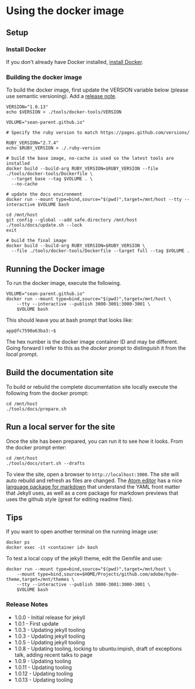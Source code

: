 # Using the docker image

## Setup

### Install Docker
If you don't already have Docker installed, [install Docker](https://docs.docker.com/get-docker/).

### Building the docker image

To build the docker image, first update the VERSION variable below (please use semantic versioning). Add a [release note](#release-notes).

```
VERSION="1.0.13"
echo $VERSION > ./tools/docker-tools/VERSION

VOLUME="sean-parent.github.io"

# Specify the ruby version to match https://pages.github.com/versions/

RUBY_VERSION="2.7.4"
echo $RUBY_VERSION > ./.ruby-version

# build the base image, no-cache is used so the latest tools are installed
docker build --build-arg RUBY_VERSION=$RUBY_VERSION --file ./tools/docker-tools/Dockerfile \
  --target base --tag $VOLUME . \
  --no-cache

# update the docs environment
docker run --mount type=bind,source="$(pwd)",target=/mnt/host --tty --interactive $VOLUME bash

cd /mnt/host
git config --global --add safe.directory /mnt/host
./tools/docs/update.sh --lock
exit

# build the final image
docker build --build-arg RUBY_VERSION=$RUBY_VERSION \
  --file ./tools/docker-tools/Dockerfile --target full --tag $VOLUME .
```

## Running the Docker image

To run the docker image, execute the following.

```
VOLUME="sean-parent.github.io"
docker run --mount type=bind,source="$(pwd)",target=/mnt/host \
    --tty --interactive --publish 3000-3001:3000-3001 \
    $VOLUME bash
```

This should leave you at bash prompt that looks like:

```
app@fc7590a63ba3:~$
```

The hex number is the docker image container ID and may be different. Going forward I refer to this as the _docker_ prompt to distinguish it from the _local_ prompt.

## Build the documentation site

To build or rebuild the complete documentation site locally execute the following from the docker prompt:

```
cd /mnt/host
./tools/docs/prepare.sh
```

## Run a local server for the site

Once the site has been prepared, you can run it to see how it looks. From the docker prompt enter:

```
cd /mnt/host
./tools/docs/start.sh --drafts
```

To view the site, open a browser to `http://localhost:3000`. The site will auto rebuild and refresh as files are changed. The [Atom editor](https://atom.io/) has a nice [language package for markdown](https://atom.io/packages/language-markdown) that understand the YAML front matter that Jekyll uses, as well as a core package for markdown previews that uses the github style (great for editing readme files).

## Tips

If you want to open another terminal on the running image use:

```
docker ps
docker exec -it <container id> bash
```

To test a local copy of the jekyll theme, edit the Gemfile and use:

```
docker run --mount type=bind,source="$(pwd)",target=/mnt/host \
    --mount type=bind,source=$HOME/Projects/github.com/adobe/hyde-theme,target=/mnt/themes \
    --tty --interactive --publish 3000-3001:3000-3001 \
    $VOLUME bash
```

### Release Notes

- 1.0.0 - Initial release for jekyll
- 1.0.1 - First update
- 1.0.3 - Updating jekyll tooling
- 1.0.3 - Updating jekyll tooling
- 1.0.5 - Updating jekyll tooling
- 1.0.8 - Updating tooling, locking to ubuntu:impish, draft of exceptions talk, adding recent talks to page
- 1.0.9 - Updating tooling
- 1.0.11 - Updating tooling
- 1.0.12 - Updating tooling
- 1.0.13 - Updating tooling
